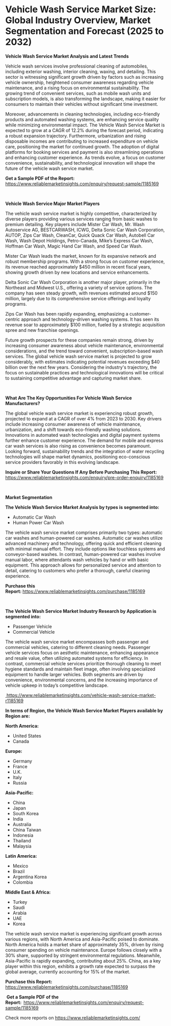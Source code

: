 <p><h1>Vehicle Wash Service Market Size: Global Industry Overview, Market Segmentation and Forecast (2025 to 2032)</h1></p><p><strong>Vehicle Wash Service Market Analysis and Latest Trends</strong></p>
<p><p>Vehicle wash services involve professional cleaning of automobiles, including exterior washing, interior cleaning, waxing, and detailing. This sector is witnessing significant growth driven by factors such as increasing vehicle ownership, heightened consumer awareness regarding vehicle maintenance, and a rising focus on environmental sustainability. The growing trend of convenient services, such as mobile wash units and subscription models, is also transforming the landscape, making it easier for consumers to maintain their vehicles without significant time investment.</p><p>Moreover, advancements in cleaning technologies, including eco-friendly products and automated washing systems, are enhancing service quality while minimizing environmental impact. The Vehicle Wash Service Market is expected to grow at a CAGR of 12.2% during the forecast period, indicating a robust expansion trajectory. Furthermore, urbanization and rising disposable incomes are contributing to increased expenditure on vehicle care, positioning the market for continued growth. The adoption of digital platforms for booking services and payment is also streamlining operations and enhancing customer experience. As trends evolve, a focus on customer convenience, sustainability, and technological innovation will shape the future of the vehicle wash service market.</p></p>
<p><strong>Get a Sample PDF of the Report:&nbsp;</strong> <a href="https://www.reliablemarketinsights.com/enquiry/request-sample/1185169?utm_campaign=3291&utm_medium=2&utm_source=Github&utm_content=ia&utm_term=28032025&utm_id=vehicle-wash-service">https://www.reliablemarketinsights.com/enquiry/request-sample/1185169</a></p>
<p>&nbsp;</p>
<p><strong>Vehicle Wash Service Major Market Players</strong></p>
<p><p>The vehicle wash service market is highly competitive, characterized by diverse players providing various services ranging from basic washes to premium detailing. Key players include Mister Car Wash, Mr. Wash Autoservice AG, BESTCARWASH, ICWG, Delta Sonic Car Wash Corporation, AUTOP, Zips Car Wash, CleanCar, Quick Quack Car Wash, Autobell Car Wash, Wash Depot Holdings, Petro-Canada, Mike’s Express Car Wash, Hoffman Car Wash, Magic Hand Car Wash, and Speed Car Wash.</p><p>Mister Car Wash leads the market, known for its expansive network and robust membership programs. With a strong focus on customer experience, its revenue reached approximately $450 million in recent fiscal years, showing growth driven by new locations and service enhancements.</p><p>Delta Sonic Car Wash Corporation is another major player, primarily in the Northeast and Midwest U.S., offering a variety of service options. The company has seen steady growth, with revenues estimated around $150 million, largely due to its comprehensive service offerings and loyalty programs.</p><p>Zips Car Wash has been rapidly expanding, emphasizing a customer-centric approach and technology-driven washing systems. It has seen its revenue soar to approximately $100 million, fueled by a strategic acquisition spree and new franchise openings. </p><p>Future growth prospects for these companies remain strong, driven by increasing consumer awareness about vehicle maintenance, environmental considerations, and the trend toward convenient, subscription-based wash services. The global vehicle wash service market is projected to grow considerably, with estimates indicating potential revenues exceeding $40 billion over the next few years. Considering the industry's trajectory, the focus on sustainable practices and technological innovations will be critical to sustaining competitive advantage and capturing market share.</p></p>
<p>&nbsp;</p>
<p><strong>What Are The Key Opportunities For Vehicle Wash Service Manufacturers?</strong></p>
<p><p>The global vehicle wash service market is experiencing robust growth, projected to expand at a CAGR of over 4% from 2023 to 2030. Key drivers include increasing consumer awareness of vehicle maintenance, urbanization, and a shift towards eco-friendly washing solutions. Innovations in automated wash technologies and digital payment systems further enhance customer experience. The demand for mobile and express car wash services is also rising as convenience becomes paramount. Looking forward, sustainability trends and the integration of water recycling technologies will shape market dynamics, positioning eco-conscious service providers favorably in this evolving landscape.</p></p>
<p><strong>Inquire or Share Your Questions If Any Before Purchasing This Report:</strong> <a href="https://www.reliablemarketinsights.com/enquiry/pre-order-enquiry/1185169?utm_campaign=3291&utm_medium=2&utm_source=Github&utm_content=ia&utm_term=28032025&utm_id=vehicle-wash-service">https://www.reliablemarketinsights.com/enquiry/pre-order-enquiry/1185169</a></p>
<p>&nbsp;</p>
<p><strong>Market Segmentation</strong></p>
<p><strong>The Vehicle Wash Service Market Analysis by types is segmented into:</strong></p>
<p><ul><li>Automatic Car Wash</li><li>Human Power Car Wash</li></ul></p>
<p><p>The vehicle wash service market comprises primarily two types: automatic car washes and human-powered car washes. Automatic car washes utilize advanced machinery and technology, offering quick and efficient cleaning with minimal manual effort. They include options like touchless systems and conveyor-based washes. In contrast, human-powered car washes involve manual labor, where attendants wash vehicles by hand or with basic equipment. This approach allows for personalized service and attention to detail, catering to customers who prefer a thorough, careful cleaning experience.</p></p>
<p><strong>Purchase this Report:&nbsp;</strong><a href="https://www.reliablemarketinsights.com/purchase/1185169?utm_campaign=3291&utm_medium=2&utm_source=Github&utm_content=ia&utm_term=28032025&utm_id=vehicle-wash-service">https://www.reliablemarketinsights.com/purchase/1185169</a></p>
<p>&nbsp;</p>
<p><strong>The Vehicle Wash Service Market Industry Research by Application is segmented into:</strong></p>
<p><ul><li>Passenger Vehicle</li><li>Commercial Vehicle</li></ul></p>
<p><p>The vehicle wash service market encompasses both passenger and commercial vehicles, catering to different cleaning needs. Passenger vehicle services focus on aesthetic maintenance, enhancing appearance and resale value, often utilizing automated systems for efficiency. In contrast, commercial vehicle services prioritize thorough cleaning to meet hygiene standards and maintain fleet image, often involving specialized equipment to handle larger vehicles. Both segments are driven by convenience, environmental concerns, and the increasing importance of vehicle upkeep in today’s competitive landscape.</p></p>
<p><a href="https://www.reliablemarketinsights.com/vehicle-wash-service-market-r1185169?utm_campaign=3291&utm_medium=2&utm_source=Github&utm_content=ia&utm_term=28032025&utm_id=vehicle-wash-service">&nbsp;https://www.reliablemarketinsights.com/vehicle-wash-service-market-r1185169</a></p>
<p><strong>In terms of Region, the Vehicle Wash Service Market Players available by Region are:</strong></p>
<p>
    <p> <strong> North America: </strong>
        <ul>
            <li>United States</li>
            <li>Canada</li>
        </ul>
        </p> 
    <p> <strong> Europe: </strong>
        <ul>
            <li>Germany</li>
            <li>France</li>
            <li>U.K.</li>
            <li>Italy</li>
            <li>Russia</li>
        </ul>
        </p> 
    <p> <strong> Asia-Pacific: </strong>
        <ul>
            <li>China</li>
            <li>Japan</li>
            <li>South Korea</li>
            <li>India</li>
            <li>Australia</li>
            <li>China Taiwan</li>
            <li>Indonesia</li>
            <li>Thailand</li>
            <li>Malaysia</li>
        </ul>
        </p> 
    <p> <strong> Latin America: </strong>
        <ul>
            <li>Mexico</li>
            <li>Brazil</li>
            <li>Argentina Korea</li>
            <li>Colombia</li>
        </ul>
        </p> 
    <p> <strong> Middle East & Africa: </strong>
        <ul>
            <li>Turkey</li>
            <li>Saudi</li>
            <li>Arabia</li>
            <li>UAE</li>
            <li>Korea</li>
        </ul>
    </p>
    </p>
<p><p>The vehicle wash service market is experiencing significant growth across various regions, with North America and Asia-Pacific poised to dominate. North America holds a market share of approximately 35%, driven by rising consumer spending on vehicle maintenance. Europe follows closely with a 30% share, supported by stringent environmental regulations. Meanwhile, Asia-Pacific is rapidly expanding, contributing about 25%. China, as a key player within this region, exhibits a growth rate expected to surpass the global average, currently accounting for 15% of the market.</p></p>
<p><strong>Purchase this Report: </strong><a href="https://www.reliablemarketinsights.com/purchase/1185169?utm_campaign=3291&utm_medium=2&utm_source=Github&utm_content=ia&utm_term=28032025&utm_id=vehicle-wash-service">https://www.reliablemarketinsights.com/purchase/1185169</a></p>
<p>&nbsp;<strong>Get a Sample PDF of the Report:&nbsp;&nbsp;</strong><a href="https://www.reliablemarketinsights.com/enquiry/request-sample/1185169?utm_campaign=3291&utm_medium=2&utm_source=Github&utm_content=ia&utm_term=28032025&utm_id=vehicle-wash-service">https://www.reliablemarketinsights.com/enquiry/request-sample/1185169</a></p>
<p><strong></strong></p>
<p>Check more reports on <a href="https://www.reliablemarketinsights.com/?utm_campaign=3291&utm_medium=2&utm_source=Github&utm_content=ia&utm_term=28032025&utm_id=vehicle-wash-service">https://www.reliablemarketinsights.com/</a></p>
